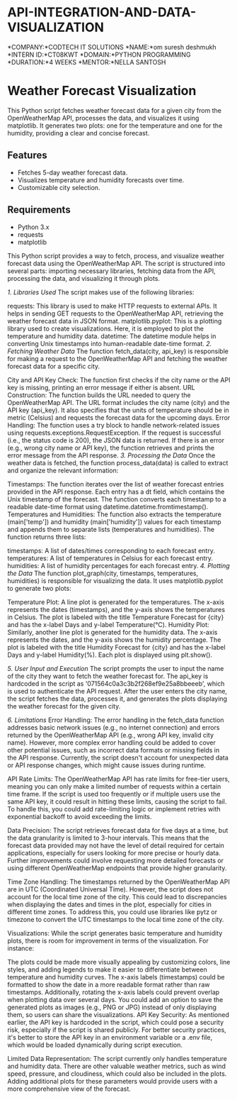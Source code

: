 # API-INTEGRATION-AND-DATA-VISUALIZATION
*COMPANY:*CODTECH IT SOLUTIONS
*NAME:*om suresh deshmukh
*INTERN ID:*CT08KWT
*DOMAIN:*PYTHON PROGRAMMING
*DURATION:*4 WEEKS
*MENTOR:*NELLA SANTOSH

# Weather Forecast Visualization

This Python script fetches weather forecast data for a given city from the OpenWeatherMap API, processes the data, and visualizes it using matplotlib. It generates two plots: one for the temperature and one for the humidity, providing a clear and concise forecast.

## Features
- Fetches 5-day weather forecast data.
- Visualizes temperature and humidity forecasts over time.
- Customizable city selection.

## Requirements
- Python 3.x
- requests
- matplotlib

This Python script provides a way to fetch, process, and visualize weather forecast data using the OpenWeatherMap API. The script is structured into several parts: importing necessary libraries, fetching data from the API, processing the data, and visualizing it through plots.

*1. Libraries Used*
The script makes use of the following libraries:

requests: This library is used to make HTTP requests to external APIs. It helps in sending GET requests to the OpenWeatherMap API, retrieving the weather forecast data in JSON format.
matplotlib.pyplot: This is a plotting library used to create visualizations. Here, it is employed to plot the temperature and humidity data.
datetime: The datetime module helps in converting Unix timestamps into human-readable date-time format.
*2. Fetching Weather Data*
The function fetch_data(city, api_key) is responsible for making a request to the OpenWeatherMap API and fetching the weather forecast data for a specific city.

City and API Key Check: The function first checks if the city name or the API key is missing, printing an error message if either is absent.
URL Construction: The function builds the URL needed to query the OpenWeatherMap API. The URL format includes the city name (city) and the API key (api_key). It also specifies that the units of temperature should be in metric (Celsius) and requests the forecast data for the upcoming days.
Error Handling: The function uses a try block to handle network-related issues using requests.exceptions.RequestException. If the request is successful (i.e., the status code is 200), the JSON data is returned. If there is an error (e.g., wrong city name or API key), the function retrieves and prints the error message from the API response.
*3. Processing the Data*
Once the weather data is fetched, the function process_data(data) is called to extract and organize the relevant information:

Timestamps: The function iterates over the list of weather forecast entries provided in the API response. Each entry has a dt field, which contains the Unix timestamp of the forecast. The function converts each timestamp to a readable date-time format using datetime.datetime.fromtimestamp().
Temperatures and Humidities: The function also extracts the temperature (main['temp']) and humidity (main['humidity']) values for each timestamp and appends them to separate lists (temperatures and humidities).
The function returns three lists:

timestamps: A list of dates/times corresponding to each forecast entry.
temperatures: A list of temperatures in Celsius for each forecast entry.
humidities: A list of humidity percentages for each forecast entry.
*4. Plotting the Data*
The function plot_graph(city, timestamps, temperatures, humidities) is responsible for visualizing the data. It uses matplotlib.pyplot to generate two plots:

Temperature Plot: A line plot is generated for the temperatures. The x-axis represents the dates (timestamps), and the y-axis shows the temperatures in Celsius. The plot is labeled with the title Temperature Forecast for {city} and has the x-label Days and y-label Temperature(°C).
Humidity Plot: Similarly, another line plot is generated for the humidity data. The x-axis represents the dates, and the y-axis shows the humidity percentage. The plot is labeled with the title Humidity Forecast for {city} and has the x-label Days and y-label Humidity(%).
Each plot is displayed using plt.show().

*5. User Input and Execution*
The script prompts the user to input the name of the city they want to fetch the weather forecast for.
The api_key is hardcoded in the script as '071564c0a3c3b2f268ef9e25a8bbeeeb', which is used to authenticate the API request.
After the user enters the city name, the script fetches the data, processes it, and generates the plots displaying the weather forecast for the given city.

*6. Limitations*
Error Handling: The error handling in the fetch_data function addresses basic network issues (e.g., no internet connection) and errors returned by the OpenWeatherMap API (e.g., wrong API key, invalid city name). However, more complex error handling could be added to cover other potential issues, such as incorrect data formats or missing fields in the API response. Currently, the script doesn't account for unexpected data or API response changes, which might cause issues during runtime.

API Rate Limits: The OpenWeatherMap API has rate limits for free-tier users, meaning you can only make a limited number of requests within a certain time frame. If the script is used too frequently or if multiple users use the same API key, it could result in hitting these limits, causing the script to fail. To handle this, you could add rate-limiting logic or implement retries with exponential backoff to avoid exceeding the limits.

Data Precision: The script retrieves forecast data for five days at a time, but the data granularity is limited to 3-hour intervals. This means that the forecast data provided may not have the level of detail required for certain applications, especially for users looking for more precise or hourly data. Further improvements could involve requesting more detailed forecasts or using different OpenWeatherMap endpoints that provide higher granularity.

Time Zone Handling: The timestamps returned by the OpenWeatherMap API are in UTC (Coordinated Universal Time). However, the script does not account for the local time zone of the city. This could lead to discrepancies when displaying the dates and times in the plot, especially for cities in different time zones. To address this, you could use libraries like pytz or timezone to convert the UTC timestamps to the local time zone of the city.

Visualizations: While the script generates basic temperature and humidity plots, there is room for improvement in terms of the visualization. For instance:

The plots could be made more visually appealing by customizing colors, line styles, and adding legends to make it easier to differentiate between temperature and humidity curves.
The x-axis labels (timestamps) could be formatted to show the date in a more readable format rather than raw timestamps. Additionally, rotating the x-axis labels could prevent overlap when plotting data over several days.
You could add an option to save the generated plots as images (e.g., PNG or JPG) instead of only displaying them, so users can share the visualizations.
API Key Security: As mentioned earlier, the API key is hardcoded in the script, which could pose a security risk, especially if the script is shared publicly. For better security practices, it's better to store the API key in an environment variable or a .env file, which would be loaded dynamically during script execution.

Limited Data Representation: The script currently only handles temperature and humidity data. There are other valuable weather metrics, such as wind speed, pressure, and cloudiness, which could also be included in the plots. Adding additional plots for these parameters would provide users with a more comprehensive view of the forecast.
